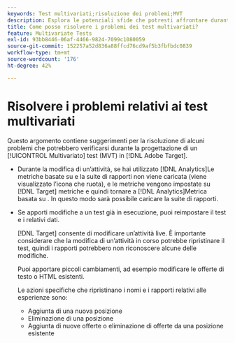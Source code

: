 ```yaml
---
keywords: Test multivariati;risoluzione dei problemi;MVT
description: Esplora le potenziali sfide che potresti affrontare durante l’utilizzo delle attività Test multivariato (MVT) in Adobe Target, insieme alle soluzioni suggerite.
title: Come posso risolvere i problemi dei test multivariati?
feature: Multivariate Tests
exl-id: 93bb8446-06af-4466-9824-7099c1080059
source-git-commit: 152257a52d836a88ffcd76cd9af5b3fbfbdc0839
workflow-type: tm+mt
source-wordcount: '176'
ht-degree: 42%

---
```


# Risolvere i problemi relativi ai test multivariati

Questo argomento contiene suggerimenti per la risoluzione di alcuni problemi che potrebbero verificarsi durante la progettazione di un [!UICONTROL Multivariato] test (MVT) in [!DNL Adobe Target].

* Durante la modifica di un’attività, se hai utilizzato [!DNL Analytics]Le metriche basate su e la suite di rapporti non viene caricata (viene visualizzato l’icona che ruota), e le metriche vengono impostate su [!DNL Target] metriche e quindi tornare a [!DNL Analytics]Metrica basata su . In questo modo sarà possibile caricare la suite di rapporti.
* Se apporti modifiche a un test già in esecuzione, puoi reimpostare il test e i relativi dati.

   [!DNL Target] consente di modificare un’attività live. È importante considerare che la modifica di un’attività in corso potrebbe ripristinare il test, quindi i rapporti potrebbero non riconoscere alcune delle modifiche.

   Puoi apportare piccoli cambiamenti, ad esempio modificare le offerte di testo o HTML esistenti.

   Le azioni specifiche che ripristinano i nomi e i rapporti relativi alle esperienze sono:

   * Aggiunta di una nuova posizione
   * Eliminazione di una posizione
   * Aggiunta di nuove offerte o eliminazione di offerte da una posizione esistente
